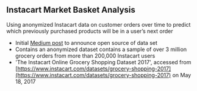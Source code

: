 ## Instacart Market Basket Analysis

Using anonymized Instacart data on customer orders over time to predict which previously purchased products will be in a user’s next order

- Initial [Medium post](https://tech.instacart.com/3-million-instacart-orders-open-sourced-d40d29ead6f2) to announce
 open source of data set
- Contains an anonymized dataset contains a sample of over 3 million grocery orders from more than 200,000 Instacart users
- 'The Instacart Online Grocery Shopping Dataset 2017', accessed from 
[https://www.instacart.com/datasets/grocery-shopping-2017](https://www.instacart.com/datasets/grocery-shopping-2017) 
on May 18, 2017
